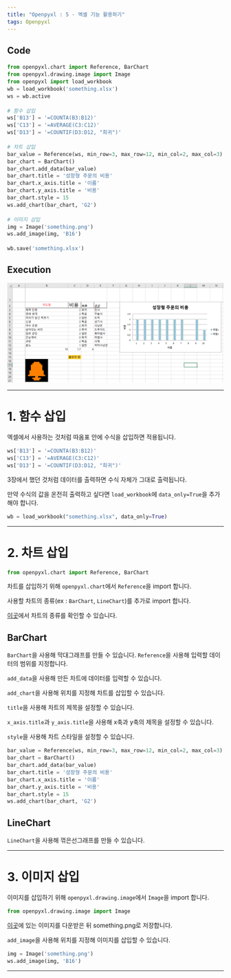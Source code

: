```yaml
---
title: "Openpyxl : 5 - 엑셀 기능 활용하기"
tags: Openpyxl
---
```






## Code

```python
from openpyxl.chart import Reference, BarChart
from openpyxl.drawing.image import Image
from openpyxl import load_workbook
wb = load_workbook('something.xlsx')
ws = wb.active

# 함수 삽입
ws['B13'] = '=COUNTA(B3:B12)'
ws['C13'] = '=AVERAGE(C3:C12)'
ws['D13'] = '=COUNTIF(D3:D12, "희귀")'

# 차트 삽입
bar_value = Reference(ws, min_row=3, max_row=12, min_col=2, max_col=3)
bar_chart = BarChart()
bar_chart.add_data(bar_value)
bar_chart.title = '성장형 주문의 비용'
bar_chart.x_axis.title = '이름'
bar_chart.y_axis.title = '비용'
bar_chart.style = 15
ws.add_chart(bar_chart, 'G2')

# 이미지 삽입
img = Image('something.png')
ws.add_image(img, 'B16')

wb.save('something.xlsx')
```



## Execution

![](https://github.com/B31l/B31l/blob/main/img-io/Openpyxl/5%EB%A7%88%EB%AC%B4%EB%A6%AC.png?raw=true)





---



# 1. 함수 삽입

엑셀에서 사용하는 것처럼 따옴표 안에 수식을 삽입하면 적용됩니다.

```python
ws['B13'] = '=COUNTA(B3:B12)'
ws['C13'] = '=AVERAGE(C3:C12)'
ws['D13'] = '=COUNTIF(D3:D12, "희귀")'
```

3장에서 했던 것처럼 데이터를 출력하면 수식 자체가 그대로 출력됩니다.

만약 수식의 값을 온전히 출력하고 싶다면 `load_workbook`에 `data_only=True`을 추가해야 합니다.

```python
wb = load_workbook("something.xlsx", data_only=True)
```



---



# 2. 차트 삽입

```python
from openpyxl.chart import Reference, BarChart
```

차트를 삽입하기 위해 `openpyxl.chart`에서 `Reference`을 import 합니다.

사용할 차트의 종류(ex : `BarChart`, `LineChart`)를 추가로 import 합니다.

[이곳](https://openpyxl.readthedocs.io/en/stable/charts/introduction.html)에서 차트의 종류를 확인할 수 있습니다.



## BarChart

`BarChart`을 사용해 막대그래프를 만들 수 있습니다. `Reference`을 사용해 입력할 데이터의 범위를 지정합니다.

`add_data`을 사용해 만든 차트에 데이터를 입력할 수 있습니다.

`add_chart`을 사용해 위치를 지정해 차트를 삽입할 수 있습니다.

`title`을 사용해 차트의 제목을 설정할 수 있습니다. 

`x_axis.title`과 `y_axis.title`을 사용해 x축과 y축의 제목을 설정할 수 있습니다.

`style`을 사용해 차트 스타일을 설정할 수 있습니다.



```python
bar_value = Reference(ws, min_row=3, max_row=12, min_col=2, max_col=3)
bar_chart = BarChart()
bar_chart.add_data(bar_value)
bar_chart.title = '성장형 주문의 비용'
bar_chart.x_axis.title = '이름'
bar_chart.y_axis.title = '비용'
bar_chart.style = 15
ws.add_chart(bar_chart, 'G2')
```



## LineChart

`LineChart`을 사용해 꺾은선그래프를 만들 수 있습니다.



---



# 3. 이미지 삽입

이미지를 삽입하기 위해 `openpyxl.drawing.image`에서 `Image`을 import 합니다.

```python
from openpyxl.drawing.image import Image
```

[이곳](https://raw.githubusercontent.com/B31l/B31l/main/B31l.png)에 있는 이미지를 다운받은 뒤 something.png로 저장합니다.

`add_image`을 사용해 위치를 지정해 이미지를 삽입할 수 있습니다.

```python
img = Image('something.png')
ws.add_image(img, 'B16')
```



---

